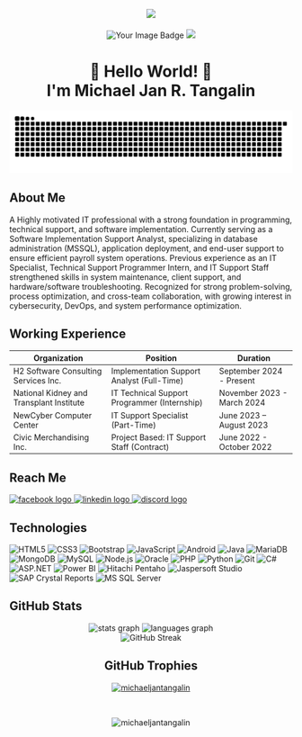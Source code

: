 
<p align="center">
  <img height="150" src="https://user-images.githubusercontent.com/74038190/229223156-0cbdaba9-3128-4d8e-8719-b6b4cf741b67.gif"  /> <br/><br/>
  <img src="https://tryhackme-badges.s3.amazonaws.com/MasterKyoya.png" alt="Your Image Badge" />
  <img src="https://cyberdefenders-storage.s3.me-central-1.amazonaws.com/profile-badges/MasterKyoya.png" width="300" /> 

</p>


<h1 align="center">👋 Hello World! 👋 <br/> I'm Michael Jan R. Tangalin </h1>

  <img src="https://raw.githubusercontent.com/Anmol-Baranwal/Anmol-Baranwal/output/github-contribution-grid-snake-dark.svg" alt="Snake Animation" />

## About Me
A Highly motivated IT professional with a strong foundation in programming, technical support, and software implementation. Currently serving as a Software Implementation Support Analyst, specializing in database administration (MSSQL), application deployment, and end-user support to ensure efficient payroll system operations. Previous experience as an IT Specialist, Technical Support Programmer Intern, and IT Support Staff strengthened skills in system maintenance, client support, and hardware/software troubleshooting. Recognized for strong problem-solving, process optimization, and cross-team collaboration, with growing interest in cybersecurity, DevOps, and system performance optimization.

## Working Experience

| Organization                                      | Position                                      | Duration                 |
|--------------------------------------------------|-----------------------------------------------|--------------------------|
| H2 Software Consulting Services Inc.         | Implementation Support Analyst (Full-Time)                      | September 2024 - Present |
| National Kidney and Transplant Institute         | IT Technical Support Programmer (Internship)                      | November 2023 - March 2024 |
| NewCyber Computer Center                         | IT Support Specialist (Part-Time)            | June 2023 – August 2023      |
| Civic Merchandising Inc.                         | Project Based: IT Support Staff (Contract)   | June 2022 - October 2022 |

## Reach Me

<div align="left">
  <a href="https://www.facebook.com/profile.php?id=100092711776817" target="_blank">
    <img src="https://img.shields.io/static/v1?message=Facebook&logo=facebook&label=&color=1877F2&logoColor=white&labelColor=&style=for-the-badge" height="35" alt="facebook logo" />
  </a>
  <a href="https://www.linkedin.com/in/michael-jan-tangalin-86657b229/" target="_blank">
    <img src="https://img.shields.io/static/v1?message=LinkedIn&logo=linkedin&label=&color=0077B5&logoColor=white&labelColor=&style=for-the-badge" height="35" alt="linkedin logo" />
  </a>
  <a href="https://discord.gg/D9kAcMK2" target="_blank">
    <img src="https://img.shields.io/static/v1?message=Discord&logo=discord&label=&color=5865F2&logoColor=white&labelColor=&style=for-the-badge" height="35" alt="discord logo" />
</a>
</div>

## Technologies

<div align="left">
  
![HTML5](https://img.shields.io/badge/html5-%23E34F26.svg?style=flat&logo=html5&logoColor=white) 
![CSS3](https://img.shields.io/badge/css3-%231572B6.svg?style=flat&logo=css3&logoColor=white) 
![Bootstrap](https://img.shields.io/badge/bootstrap-%23563D7C.svg?style=flat&logo=bootstrap&logoColor=white) 
![JavaScript](https://img.shields.io/badge/javascript-%23323330.svg?style=flat&logo=javascript&logoColor=%23F7DF1E) 
![Android](https://img.shields.io/badge/android-%233DDC84.svg?style=flat&logo=android&logoColor=white) 
![Java](https://img.shields.io/badge/java-%23ED8B00.svg?style=flat&logo=openjdk&logoColor=white) 
![MariaDB](https://img.shields.io/badge/mariadb-%23003538.svg?style=flat&logo=mariadb&logoColor=white) 
![MongoDB](https://img.shields.io/badge/mongodb-%234EA94B.svg?style=flat&logo=mongodb&logoColor=white) 
![MySQL](https://img.shields.io/badge/mysql-%2300000f.svg?style=flat&logo=mysql&logoColor=white) 
![Node.js](https://img.shields.io/badge/node.js-%2343853D.svg?style=flat&logo=node.js&logoColor=white) 
![Oracle](https://img.shields.io/badge/oracle-%23F80000.svg?style=flat&logo=oracle&logoColor=white) 
![PHP](https://img.shields.io/badge/php-%23777BB4.svg?style=flat&logo=php&logoColor=white) 
![Python](https://img.shields.io/badge/python-3670A0?style=flat&logo=python&logoColor=ffdd54) 
![Git](https://img.shields.io/badge/git-%23F05032.svg?style=flat&logo=git&logoColor=white) 
![C#](https://img.shields.io/badge/c%23-%23239120.svg?style=flat&logo=c-sharp&logoColor=white) 
![ASP.NET](https://img.shields.io/badge/asp.net-%231570B6.svg?style=flat&logo=.net&logoColor=white)
![Power BI](https://img.shields.io/badge/power%20bi-%230078D4.svg?style=flat&logo=power-bi&logoColor=white)
![Hitachi Pentaho](https://img.shields.io/badge/hitachi%20pentaho-%230F580D.svg?style=flat&logo=hitachi&logoColor=white)
![Jaspersoft Studio](https://img.shields.io/badge/jaspersoft%20studio-%23C93F61.svg?style=flat&logo=jaspersoft&logoColor=white)
![SAP Crystal Reports](https://img.shields.io/badge/sap%20crystal%20reports-%23107C10.svg?style=flat&logo=sap&logoColor=white)
![MS SQL Server](https://img.shields.io/badge/microsoft%20sql%20server-%23CC2927.svg?style=flat&logo=microsoft%20sql%20server&logoColor=white) 

</div>

## GitHub Stats

<div align="center">
  <img src="https://github-readme-stats.vercel.app/api?username=MichaelJanTangalin&hide_title=false&hide_rank=false&show_icons=true&include_all_commits=true&count_private=true&disable_animations=false&theme=dracula&locale=en&hide_border=false" height="150" alt="stats graph"  />
  <img src="https://github-readme-stats.vercel.app/api/top-langs?username=MichaelJanTangalin&locale=en&hide_title=false&layout=compact&card_width=320&langs_count=5&theme=dracula&hide_border=false" height="150" alt="languages graph"  />
  </br>
<img src="https://github-readme-streak-stats.herokuapp.com/?user=MichaelJanTangalin&theme=dracula&hide_border=false" height="150" alt="GitHub Streak"/>

## GitHub Trophies

<a href="https://github.com/ryo-ma/github-profile-trophy"><img src="https://github-profile-trophy.vercel.app/?username=michaeljantangalin&theme=dracula" alt="michaeljantangalin" />
</a>

<br>
<p align="center"> <img src="https://komarev.com/ghpvc/?username=michaeljantangalin&label=Profile%20views&color=0e75b6&style=flat" alt="michaeljantangalin" /> </p>









